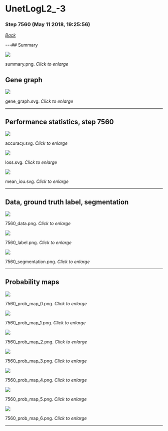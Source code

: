 # UnetLogL2_-3

### Step 7560 (May 11 2018, 19:25:56)

[_Back_](..)

---## Summary

<div class="images"><a href="media/summary.png"><img  src="media/summary.png" align="center"></a><p>summary.png. <i>Click to enlarge</i></p></div>

## Gene graph

<div class="images"><a href="media/gene_graph.svg"><img  src="media/gene_graph.svg" align="center"></a><p>gene_graph.svg. <i>Click to enlarge</i></p></div>

---

## Performance statistics, step 7560

<div class="images"><a href="media/accuracy.svg"><img class="mini" src="media/accuracy.svg" align="center"></a><p>accuracy.svg. <i>Click to enlarge</i></p></div>
<div class="images"><a href="media/loss.svg"><img class="mini" src="media/loss.svg" align="center"></a><p>loss.svg. <i>Click to enlarge</i></p></div>
<div class="images"><a href="media/mean_iou.svg"><img class="mini" src="media/mean_iou.svg" align="center"></a><p>mean_iou.svg. <i>Click to enlarge</i></p></div>

---

## Data, ground truth label, segmentation

<div class="images"><a href="media/7560_data.png"><img class="mini" src="media/7560_data.png" align="center"></a><p>7560_data.png. <i>Click to enlarge</i></p></div>
<div class="images"><a href="media/7560_label.png"><img class="mini" src="media/7560_label.png" align="center"></a><p>7560_label.png. <i>Click to enlarge</i></p></div>
<div class="images"><a href="media/7560_segmentation.png"><img class="mini" src="media/7560_segmentation.png" align="center"></a><p>7560_segmentation.png. <i>Click to enlarge</i></p></div>

---

## Probability maps

<div class="images"><a href="media/7560_prob_map_0.png"><img class="mini" src="media/7560_prob_map_0.png" align="center"></a><p>7560_prob_map_0.png. <i>Click to enlarge</i></p></div>
<div class="images"><a href="media/7560_prob_map_1.png"><img class="mini" src="media/7560_prob_map_1.png" align="center"></a><p>7560_prob_map_1.png. <i>Click to enlarge</i></p></div>
<div class="images"><a href="media/7560_prob_map_2.png"><img class="mini" src="media/7560_prob_map_2.png" align="center"></a><p>7560_prob_map_2.png. <i>Click to enlarge</i></p></div>
<div class="images"><a href="media/7560_prob_map_3.png"><img class="mini" src="media/7560_prob_map_3.png" align="center"></a><p>7560_prob_map_3.png. <i>Click to enlarge</i></p></div>
<div class="images"><a href="media/7560_prob_map_4.png"><img class="mini" src="media/7560_prob_map_4.png" align="center"></a><p>7560_prob_map_4.png. <i>Click to enlarge</i></p></div>
<div class="images"><a href="media/7560_prob_map_5.png"><img class="mini" src="media/7560_prob_map_5.png" align="center"></a><p>7560_prob_map_5.png. <i>Click to enlarge</i></p></div>
<div class="images"><a href="media/7560_prob_map_6.png"><img class="mini" src="media/7560_prob_map_6.png" align="center"></a><p>7560_prob_map_6.png. <i>Click to enlarge</i></p></div>

---


